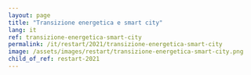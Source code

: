 ```yaml
---
layout: page
title: "Transizione energetica e smart city"
lang: it
ref: transizione-energetica-smart-city
permalink: /it/restart/2021/transizione-energetica-smart-city
image: /assets/images/restart/transizione-energetica-smart-city.png
child_of_ref: restart-2021
---
```

